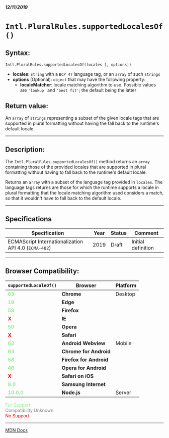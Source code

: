 ##### 12/11/2019
# `Intl.PluralRules.supportedLocalesOf()`
## Syntax:
`Intl.PluralRules.supportedLocalesOf(locales [, options])`

* **locales**: `string` with a `BCP 47` language tag, or an `array` of such `strings`
* **options** (Optional): `object` that may have the following property:
  * **localeMatcher**: locale matching algorithm to use.  Possible values are `'lookup'` and `'best fit'`; the default being the latter

## Return value:
An `array` of `strings` representing a subset of the given locale tags that are supported in plural formatting without having the fall back to the runtime's default locale.

---

## Description:
The `Intl.PluralRules.supportedLocalesOf()` method returns an `array` containing those of the provided locales that are supported in plural formatting without having to fall back to the runtime's default locale.


Returns an `array` with a subset of the language tag provided in `locales`.  The language tags returns are those for which the runtime supports a locale in plural formatting that the locale matching algorithm used considers a match, so that it wouldn't have to fall back to the default locale. 

---

## Specifications
| Specification | Year | Status | Comment |
|---|---|---|---|
| ECMAScript Internationalization API 4.0 (`ECMA-402`) | 2019 | Draft | Initial definition |

---

## Browser Compatibility:
| `supportedLocaleOf()` | Browser | Platform |
|---|---|---|
| <span style="color: lightgreen">**63**</span> | **Chrome** | Desktop | 
| <span style="color: lightgreen">**18**</span> | **Edge** || 
| <span style="color: lightgreen">**58**</span> | **Firefox** || 
| <span style="color: red">**X**</span> | **IE** || 
| <span style="color: lightgreen">**50**</span> | **Opera** || 
| <span style="color: red">**X**</span> | **Safari** || 
| <span style="color: lightgreen">**63**</span> | **Android Webview** | Mobile | 
| <span style="color: lightgreen">**63**</span> | **Chrome for Android** || 
| <span style="color: lightgreen">**58**</span> | **Firefox for Android** || 
| <span style="color: lightgreen">**46**</span> | **Opera for Android** || 
| <span style="color: red">**X**</span> | **Safari on iOS** || 
| <span style="color: lightgreen">**8.0**</span> | **Samsung Internet** || 
| <span style="color: lightgreen">**10.0.0**</span> | **Node.js** | Server | 

<span style="color: lightgreen">Full Support</span>  
<span style="color: grey">Compatibility Unknown</span>  
<span style="color: red">No Support</span>

---

[MDN Docs](https://developer.mozilla.org/en-US/docs/Web/JavaScript/Reference/Global_Objects/PluralRules/supportedLocalesOf)